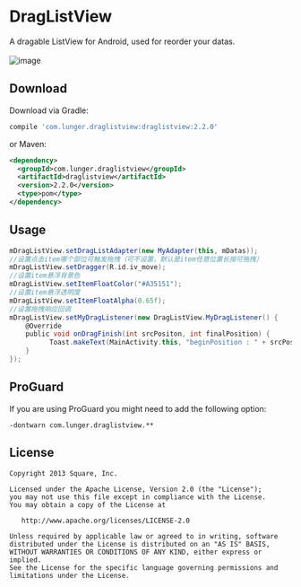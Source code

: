 DragListView
=======  
A dragable ListView for Android, used for reorder your datas.   
<br>
![image](https://raw.githubusercontent.com/lungerWang/BiDirTable/master/DifDirTable.gif)  


Download
--------

Download via Gradle:
```groovy
compile 'com.lunger.draglistview:draglistview:2.2.0'
```
or Maven:
```xml
<dependency>
  <groupId>com.lunger.draglistview</groupId>
  <artifactId>draglistview</artifactId>
  <version>2.2.0</version>
  <type>pom</type>
</dependency>
```


Usage
--------
```groovy
mDragListView.setDragListAdapter(new MyAdapter(this, mDatas));
//设置点击item哪个部位可触发拖拽（可不设置，默认是item任意位置长按可拖拽）
mDragListView.setDragger(R.id.iv_move);
//设置item悬浮背景色
mDragListView.setItemFloatColor("#A35151");
//设置item悬浮透明度
mDragListView.setItemFloatAlpha(0.65f);
//设置拖拽响应回调
mDragListView.setMyDragListener(new DragListView.MyDragListener() {
    @Override
    public void onDragFinish(int srcPositon, int finalPosition) {
          Toast.makeText(MainActivity.this, "beginPosition : " + srcPositon + "...endPosition : " + finalPosition, Toast.LENGTH_LONG).show();
    }
});
```
ProGuard
--------

If you are using ProGuard you might need to add the following option:
```
-dontwarn com.lunger.draglistview.**
```



License
--------

    Copyright 2013 Square, Inc.

    Licensed under the Apache License, Version 2.0 (the "License");
    you may not use this file except in compliance with the License.
    You may obtain a copy of the License at

       http://www.apache.org/licenses/LICENSE-2.0

    Unless required by applicable law or agreed to in writing, software
    distributed under the License is distributed on an "AS IS" BASIS,
    WITHOUT WARRANTIES OR CONDITIONS OF ANY KIND, either express or implied.
    See the License for the specific language governing permissions and
    limitations under the License.


 [1]: http://square.github.io/picasso/
 [2]: https://search.maven.org/remote_content?g=com.squareup.picasso&a=picasso&v=LATEST
 [snap]: https://oss.sonatype.org/content/repositories/snapshots/